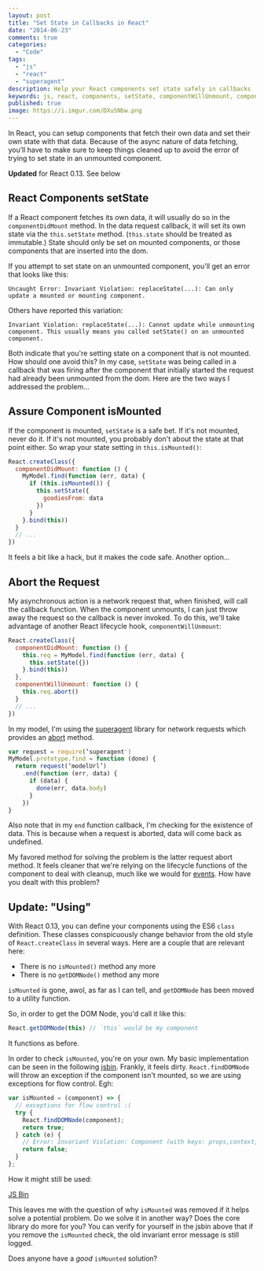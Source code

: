 ```yaml
---
layout: post
title: "Set State in Callbacks in React"
date: "2014-06-23"
comments: true
categories:
  - "Code"
tags:
  - "js"
  - "react"
  - "superagent"
description: Help your React components set state safely in callbacks
keywords: js, react, components, setState, componentWillUnmount, componentDidMount, unmounted
published: true
image: https://i.imgur.com/DXuSNbw.png
---
```


In React, you can setup components that fetch their own data and set their own state with that data.  Because of the async nature of data fetching, you’ll have to make sure to keep things cleaned up to avoid the error of trying to set state in an unmounted component.

<!--more-->

**Updated** for React 0.13.  See below

## React Components setState

If a React component fetches its own data, it will usually do so in the `componentDidMount` method.  In the data request callback, it will set its own state via the `this.setState` method.  (`this.state` should be treated as immutable.)  State should only be set on mounted components, or those components that are inserted into the dom.

If you attempt to set state on an unmounted component, you'll get an error that looks like this:

```
Uncaught Error: Invariant Violation: replaceState(...): Can only update a mounted or mounting component.
```

Others have reported this variation:

```
Invariant Violation: replaceState(...): Cannot update while unmounting component. This usually means you called setState() on an unmounted component.
```

Both indicate that you're setting state on a component that is not mounted.  How should one avoid this?  In my case, `setState` was being called in a callback that was firing after the component that initially started the request had already been unmounted from the dom.  Here are the two ways I addressed the problem...

## Assure Component isMounted

If the component is mounted, `setState` is a safe bet.  If it's not mounted, never do it.  If it's not mounted, you probably don't about the state at that point either.  So wrap your state setting in `this.isMounted()`:

```js
React.createClass({
  componentDidMount: function () {
    MyModel.find(function (err, data) {
      if (this.isMounted()) {
        this.setState({
          goodiesFrom: data
        })
      }
    }.bind(this))
  }
  // ...
})
```

It feels a bit like a hack, but it makes the code safe.  Another option...

## Abort the Request

My asynchronous action is a network request that, when finished, will call the callback function.  When the component unmounts, I can just throw away the request so the callback is never invoked.  To do this, we'll take advantage of another React lifecycle hook, `componentWillUnmount`:

```js
React.createClass({
  componentDidMount: function () {
    this.req = MyModel.find(function (err, data) {
      this.setState({})
    }.bind(this))
  },
  componentWillUnmount: function () {
    this.req.abort()
  }
  // ...
})
```

In my model, I'm using the [superagent](https://github.com/visionmedia/superagent) library for network requests which provides an [abort](http://visionmedia.github.io/superagent/#aborting-requests) method.

```js
var request = require(‘superagent')
MyModel.prototype.find = function (done) {
  return request(‘modelUrl’)
    .end(function (err, data) {
      if (data) {
        done(err, data.body)
      }
    })
}
```

Also note that in my `end` function callback, I'm checking for the existence of data.  This is because when a request is aborted, data will come back as undefined.

My favored method for solving the problem is the latter request abort method.  It feels cleaner that we're relying on the lifecycle functions of the component to deal with cleanup, much like we would for [events](http://facebook.github.io/react/tips/dom-event-listeners.html).  How have you dealt with this problem?

## Update: "Using"

With React 0.13, you can define your components using the ES6 `class` definition.  These classes conspicuously change behavior from the old style of `React.createClass` in several ways.  Here are a couple that are relevant here:

- There is no `isMounted()` method any more
- There is no `getDOMNode()` method any more

`isMounted` is gone, awol, as far as I can tell, and `getDOMNode` has been moved to a utility function.

So, in order to get the DOM Node, you'd call it like this:

```js
React.getDOMNode(this) // `this` would be my component
```

It functions as before.

In order to check `isMounted`, you're on your own.  My basic implementation can be seen in the following [jsbin](http://jsbin.com/telopegaya/2/edit?js,output).  Frankly, it feels dirty.  `React.findDOMNode` will throw an exception if the component isn't mounted, so we are using exceptions for flow control.  Egh:

```js
var isMounted = (component) => {
  // exceptions for flow control :(
  try {
    React.findDOMNode(component);
    return true;
  } catch (e) {
    // Error: Invariant Violation: Component (with keys: props,context,state,refs,_reactInternalInstance) contains `render` method but is not mounted in the DOM
    return false;
  }
};
```

How it might still be used:

<a class="jsbin-embed" href="http://jsbin.com/telopegaya/2/embed?js,output">JS Bin</a><script src="http://static.jsbin.com/js/embed.js"></script>

This leaves me with the question of why `isMounted` was removed if it helps solve a potential problem.  Do we solve it in another way?  Does the core library do more for you?  You can verify for yourself in the jsbin above that if you remove the `isMounted` check, the old invariant error message is still logged.

Does anyone have a *good* `isMounted` solution?
